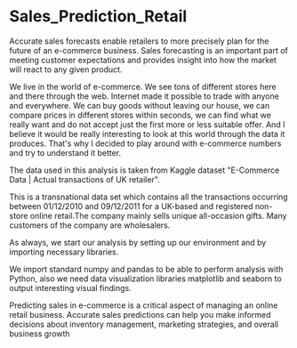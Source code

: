 # Sales_Prediction_Retail

Accurate sales forecasts enable retailers to more precisely plan for the future of an e-commerce business. Sales forecasting is an important part of meeting customer expectations and provides insight into how the market will react to any given product.

We live in the world of e-commerce. We see tons of different stores here and there through the web. Internet made it possible to trade with anyone and everywhere. We can buy goods without leaving our house, we can compare prices in different stores within seconds, we can find what we really want and do not accept just the first more or less suitable offer. And I believe it would be really interesting to look at this world through the data it produces. That's why I decided to play around with e-commerce numbers and try to understand it better.

The data used in this analysis is taken from Kaggle dataset "E-Commerce Data | Actual transactions of UK retailer".

This is a transnational data set which contains all the transactions occurring between 01/12/2010 and 09/12/2011 for a UK-based and registered non-store online retail.The company mainly sells unique all-occasion gifts. Many customers of the company are wholesalers.

As always, we start our analysis by setting up our environment and by importing necessary libraries.

We import standard numpy and pandas to be able to perform analysis with Python, also we need data visualization libraries matplotlib and seaborn to output interesting visual findings.

Predicting sales in e-commerce is a critical aspect of managing an online retail business. Accurate sales predictions can help you make informed decisions about inventory management, marketing strategies, and overall business growth
